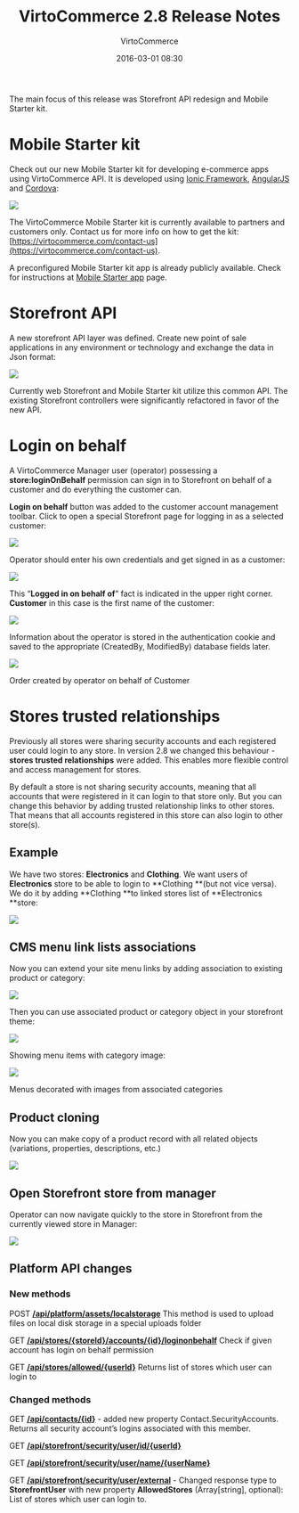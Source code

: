 ﻿---
author: VirtoCommerce
category: release
date: 2016-03-01 08:30
excerpt: The main focus of this release was Storefront API redesign and Mobile Starter kit.
main-image: assets/images/blog/release-2-8-chantarelle.jpg
permalink: blog/virtocommerce-2-8-release-notes
tags: [20, announcements, ecommerce, enterprise-ecommerce, features, open-source, platform, release-notes ]
title: "VirtoCommerce 2.8 Release Notes"
---
The main focus of this release was Storefront API redesign and Mobile Starter kit.

# Mobile Starter kit

Check out our new Mobile Starter kit for developing e-commerce apps using VirtoCommerce API. It is developed using [Ionic Framework](http://ionicframework.com/), [AngularJS](https://angularjs.org/) and [Cordova](https://cordova.apache.org/):

![](assets/images/blog/untitled_5.png)

The VirtoCommerce Mobile Starter kit is currently available to partners and customers only. Contact us for more info on how to get the kit: [https://virtocommerce.com/contact-us](https://virtocommerce.com/contact-us).

A preconfigured Mobile Starter kit app is already publicly available. Check for instructions at [Mobile Starter app](http://docs.virtocommerce.com/display/vc2userguide/Mobile+Starter+app) page.

# Storefront API

A new storefront API layer was defined. Create new point of sale applications in any environment or technology and exchange the data in Json format:

![](assets/images/blog/untitled_6.png)

Currently web Storefront and Mobile Starter kit utilize this common API. The existing Storefront controllers were significantly refactored in favor of the new API.

# Login on behalf

A VirtoCommerce Manager user (operator) possessing a **store:loginOnBehalf** permission can sign in to Storefront on behalf of a customer and do everything the customer can.

**Login on behalf** button was added to the customer account management toolbar. Click to open a special Storefront page for logging in as a selected customer:

![](assets/images/blog/untitled_7.png)

Operator should enter his own credentials and get signed in as a customer:

![](assets/images/blog/untitled_8.png)

This “**Logged in on behalf of**” fact is indicated in the upper right corner. **Customer** in this case is the first name of the customer:

![](assets/images/blog/untitled_9.png)

Information about the operator is stored in the authentication cookie and saved to the appropriate (CreatedBy, ModifiedBy) database fields later.

![](assets/images/blog/untitled_10.png)

Order created by operator on behalf of Customer

# Stores trusted relationships

Previously all stores were sharing security accounts and each registered user could login to any store. In version 2.8 we changed this behaviour - **stores trusted relationships** were added. This enables more flexible control and access management for stores.

By default a store is not sharing security accounts, meaning that all accounts that were registered in it can login to that store only. But you can change this behavior by adding trusted relationship links to other stores. That means that all accounts registered in this store can also login to other store(s).

## Example

We have two stores: **Electronics** and **Clothing**. We want users of **Electronics** store to be able to login to **Clothing **(but not vice versa). We do it by adding **Clothing **to linked stores list of **Electronics **store:

![](assets/images/blog/untitled_11.png)

## CMS menu link lists associations

Now you can extend your site menu links by adding association to existing product or category:

![](assets/images/blog/untitled_12.png)

Then you can use associated product or category object in your storefront theme:

![](assets/images/blog/untitled_13.png)

Showing menu items with category image:

![](assets/images/blog/untitled_14.png)

Menus decorated with images from associated categories

## Product cloning

Now you can make copy of a product record with all related objects (variations, properties, descriptions, etc.)

![](assets/images/blog/untitled_15.png)

## Open Storefront store from manager

Operator can now navigate quickly to the store in Storefront from the currently viewed store in Manager:

![](assets/images/blog/untitled_16.png)

## Platform API changes

### **New methods**

POST <a href="http://demo.virtocommerce.com/admin/docs/ui/index#!/VirtoCommerce_platform/Assets_UploadAssetToLocalFileSystem"> **/api/platform/assets/localstorage**</a> This method is used to upload files on local disk storage in a special uploads folder

GET <a href="http://demo.virtocommerce.com/admin/docs/ui/index#!/Store_module/StoreModule_GetLoginOnBehalfInfo"> **/api/stores/{storeId}/accounts/{id}/loginonbehalf**</a> Check if given account has login on behalf permission

GET <a href="http://demo.virtocommerce.com/admin/docs/ui/index#!/Store_module/StoreModule_GetUserAllowedStores"> **/api/stores/allowed/{userId}**</a> Returns list of stores which user can login to

### **Changed methods**

GET <a href="http://demo.virtocommerce.com/admin/docs/ui/index#!/Customer_management_module/CustomerModule_GetContactById"> **/api/contacts/{id}**</a> - added new property Contact.SecurityAccounts. Returns all security account’s logins associated with this member.

GET <a href="http://demo.virtocommerce.com/admin/docs/ui/index#!/Commerce_core_module/StorefrontSecurity_GetUserById"> **/api/storefront/security/user/id/{userId}**</a>

GET <a href="http://demo.virtocommerce.com/admin/docs/ui/index#!/Commerce_core_module/StorefrontSecurity_GetUserByName"> **/api/storefront/security/user/name/{userName}**</a>

GET <a href="http://demo.virtocommerce.com/admin/docs/ui/index#!/Commerce_core_module/StorefrontSecurity_GetUserByLogin"> **/api/storefront/security/user/external**</a> - Changed response type to **StorefrontUser** with new property **AllowedStores** (Array[string], optional): List of stores which user can login to.